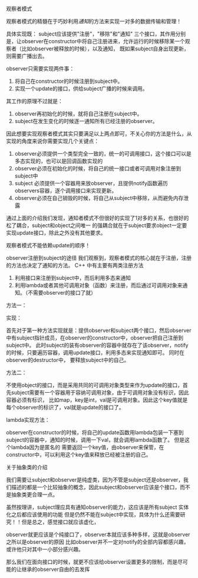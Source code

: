 观察者模式 


观察者模式的精髓在于巧妙利用*通知*的方法来实现一对多的数据传输和管理！
 
 
具体实现既：
subject应该提供"注册"，"移除"和"通知" 三个接口，其作用分别是，让observer在constructor中将自己注册进来，允许运行的时候移除某一个观察者（比如observer被释放的时候），以及通知，
既如果subject自身出现更新，则需要广播出去。

observer只需要实现两件事：
1. 将自己在constructor的时候注册到subject中。
2. 实现一个update的接口，供给subject广播的时候来调用。
 
 其工作的原理不过就是：
 1. observer再初始化的时候，就将自己注册在subject中。
 2. subject在发生变化的时候逐一通知所有已经注册的observer。

因此想要实现观察者模式其实只要满足以上两点即可，不关心你的方法是什么，从实现的角度来说你需要实现几个关键点：
  1. observer必须提供一个类型完全一致的，统一的可调用接口，这个接口可以是多态实现的，也可以是回调函数实现的
  2. observer必须在初始化的时候，将自己的统一接口或者可调用对象注册到subject中
  3. subject 必须提供一个容器用来放observer，且提供notify函数遍历observers容器，逐个调用接口来实现更新。
  4. observer必须在自己销毁的时候，将自己从subject中移除，从而避免内存泄露
 
 
 通过上面的介绍我们发现，通知者模式不但很好的实现了1对多的关系，也很好的松了耦合，subject和object之间唯一
 的强耦合就在于subject要求object一定要实现update接口，除此之外没有其他要求。
 
 观察者模式不能依赖update的顺序！
 
 
 observer注册到subject的途径
 我们观察到，观察者模式的核心就在于注册，注册的方法也决定了通知的方法。
 C++ 中有主要有两类注册方法
 1. 利用接口来注册到subject中，而后利用多态来通知
 2. 利用lambda或者其他可调用对象（函数）来注册，而后通过可调用对象来通知。（不需要observer的接口了就）
 
 方法一：
 
 实现：
 
 首先对于第一种方法实现就是：提供observer和subject两个接口，然后observer中有subject指针成员，在observer的constructor中，observer把自己注册到subject中。
 此时subject的装有observer的容器中就存在了该observer，notify的时候，只要遍历容器，调用update接口，利用多态来实现通知即可。 同时在observer的destructor中，
 要释放subject中的自己。
 
 
 方法二：
 
 不使用object的接口，而是采用共同的可调用对象类型来作为update的接口，首先subject需要有一个容器用于容纳可调用对象，由于可调用对象没有标识，因此容器必须有标识，
 比如map，key是int，val是可调用对象。因此这个key值就是每个observer的标识了，val就是update的接口了。
 
 lambda实现方法：
 
 observer在constructor的时候，将自己的update函数用lambda包装一下塞到subject的容器中，通知的时候，调用一下val，就会调用lambda函数了。 但是这个lambda因为是匿名的
 需要返回一个key值，由observer来保管，在constructor中，可以利用这个key值来释放已经被注册的自己。
 
 
 关于抽象类的介绍 
 
 我们需要让subject和observer是纯虚类，因为不管是subject还是observer，我们描述的都是一个比较抽象的概念，因此subject和observer应该是个接口，而不是抽象类更合理一点。
 
 虽然按理讲，subject理应具有通知observer的能力，这应该是所有subject 实体化之后都应该使用的功能 但是仍然不能在subject中实现，具体为什么还需要研究！！但是总之，感觉接口就应该虚化，
 
 observer就更应该是个纯接口了，observer本就应该多种多样，这就是observer之所以是observer的原因 比如observer并不一定对notify的全部内容都感兴趣，或许他只对其中一小部分感兴趣。
 
 那么我们在面向接口的时候，就更不应该给observer设置更多的限制，而是尽可能的让继承的observer自由的去发挥
 
